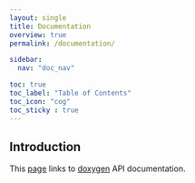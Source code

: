 ```yaml
---
layout: single
title: Documentation
overview: true
permalink: /documentation/

sidebar:
  nav: "doc_nav"

toc: true
toc_label: "Table of Contents"
toc_icon: "cog"
toc_sticky : true
---
```

## Introduction

This [page](https://KNX-IOT.github.io/KNX-IOT-STACK-doxygen/) links to [doxygen](https://www.doxygen.nl/index.html) API documentation.
